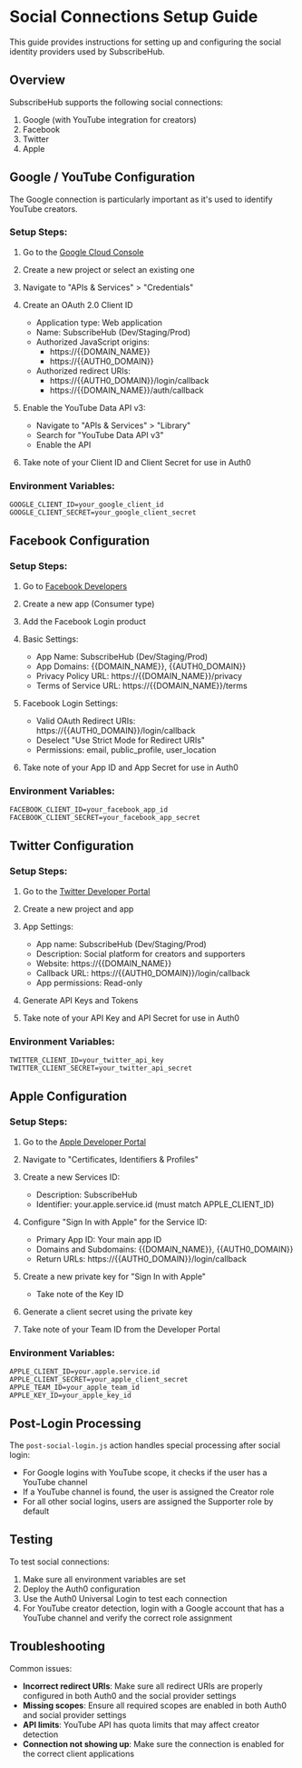 # Social Connections Setup Guide

This guide provides instructions for setting up and configuring the social identity providers used by SubscribeHub.

## Overview

SubscribeHub supports the following social connections:

1. Google (with YouTube integration for creators)
2. Facebook
3. Twitter
4. Apple

## Google / YouTube Configuration

The Google connection is particularly important as it's used to identify YouTube creators.

### Setup Steps:

1. Go to the [Google Cloud Console](https://console.cloud.google.com/)
2. Create a new project or select an existing one
3. Navigate to "APIs & Services" > "Credentials"
4. Create an OAuth 2.0 Client ID
   - Application type: Web application
   - Name: SubscribeHub (Dev/Staging/Prod)
   - Authorized JavaScript origins:
     - https://{{DOMAIN_NAME}}
     - https://{{AUTH0_DOMAIN}}
   - Authorized redirect URIs:
     - https://{{AUTH0_DOMAIN}}/login/callback
     - https://{{DOMAIN_NAME}}/auth/callback

5. Enable the YouTube Data API v3:
   - Navigate to "APIs & Services" > "Library"
   - Search for "YouTube Data API v3"
   - Enable the API

6. Take note of your Client ID and Client Secret for use in Auth0

### Environment Variables:

```
GOOGLE_CLIENT_ID=your_google_client_id
GOOGLE_CLIENT_SECRET=your_google_client_secret
```

## Facebook Configuration

### Setup Steps:

1. Go to [Facebook Developers](https://developers.facebook.com/)
2. Create a new app (Consumer type)
3. Add the Facebook Login product
4. Basic Settings:
   - App Name: SubscribeHub (Dev/Staging/Prod)
   - App Domains: {{DOMAIN_NAME}}, {{AUTH0_DOMAIN}}
   - Privacy Policy URL: https://{{DOMAIN_NAME}}/privacy
   - Terms of Service URL: https://{{DOMAIN_NAME}}/terms

5. Facebook Login Settings:
   - Valid OAuth Redirect URIs: https://{{AUTH0_DOMAIN}}/login/callback
   - Deselect "Use Strict Mode for Redirect URIs"
   - Permissions: email, public_profile, user_location

6. Take note of your App ID and App Secret for use in Auth0

### Environment Variables:

```
FACEBOOK_CLIENT_ID=your_facebook_app_id
FACEBOOK_CLIENT_SECRET=your_facebook_app_secret
```

## Twitter Configuration

### Setup Steps:

1. Go to the [Twitter Developer Portal](https://developer.twitter.com/en/portal/dashboard)
2. Create a new project and app
3. App Settings:
   - App name: SubscribeHub (Dev/Staging/Prod)
   - Description: Social platform for creators and supporters
   - Website: https://{{DOMAIN_NAME}}
   - Callback URL: https://{{AUTH0_DOMAIN}}/login/callback
   - App permissions: Read-only

4. Generate API Keys and Tokens
5. Take note of your API Key and API Secret for use in Auth0

### Environment Variables:

```
TWITTER_CLIENT_ID=your_twitter_api_key
TWITTER_CLIENT_SECRET=your_twitter_api_secret
```

## Apple Configuration

### Setup Steps:

1. Go to the [Apple Developer Portal](https://developer.apple.com/)
2. Navigate to "Certificates, Identifiers & Profiles"
3. Create a new Services ID:
   - Description: SubscribeHub
   - Identifier: your.apple.service.id (must match APPLE_CLIENT_ID)

4. Configure "Sign In with Apple" for the Service ID:
   - Primary App ID: Your main app ID
   - Domains and Subdomains: {{DOMAIN_NAME}}, {{AUTH0_DOMAIN}}
   - Return URLs: https://{{AUTH0_DOMAIN}}/login/callback

5. Create a new private key for "Sign In with Apple"
   - Take note of the Key ID

6. Generate a client secret using the private key
7. Take note of your Team ID from the Developer Portal

### Environment Variables:

```
APPLE_CLIENT_ID=your.apple.service.id
APPLE_CLIENT_SECRET=your_apple_client_secret
APPLE_TEAM_ID=your_apple_team_id
APPLE_KEY_ID=your_apple_key_id
```

## Post-Login Processing

The `post-social-login.js` action handles special processing after social login:

- For Google logins with YouTube scope, it checks if the user has a YouTube channel
- If a YouTube channel is found, the user is assigned the Creator role
- For all other social logins, users are assigned the Supporter role by default

## Testing

To test social connections:

1. Make sure all environment variables are set
2. Deploy the Auth0 configuration
3. Use the Auth0 Universal Login to test each connection
4. For YouTube creator detection, login with a Google account that has a YouTube channel and verify the correct role assignment

## Troubleshooting

Common issues:

- **Incorrect redirect URIs**: Make sure all redirect URIs are properly configured in both Auth0 and the social provider settings
- **Missing scopes**: Ensure all required scopes are enabled in both Auth0 and social provider settings
- **API limits**: YouTube API has quota limits that may affect creator detection
- **Connection not showing up**: Make sure the connection is enabled for the correct client applications